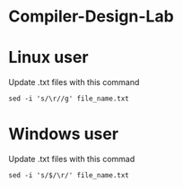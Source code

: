 # Compiler-Design-Lab

# Linux user
Update .txt files with this command
```
sed -i 's/\r//g' file_name.txt
```

# Windows user
Update .txt files with this commad
```
sed -i 's/$/\r/' file_name.txt
```